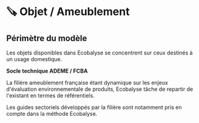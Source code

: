 # 🪚 Objet / Ameublement

## Périmètre du modèle

Les objets disponibles dans Ecobalyse se concentrent sur ceux destinés à un usage domestique.

**Socle technique ADEME / FCBA**

La filière ameublement française étant dynamique sur les enjeux d'évaluation environnementale de produits, Ecobalyse tâche de repartir de l'existant en termes de référentiels.&#x20;

Les guides sectoriels développés par la filière sont notamment pris en compte dans la méthode Ecobalyse.&#x20;
